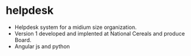 # helpdesk 
- Helpdesk system for a midium size organization.
- Version 1 developed and implented at National Cereals and produce Board.
- Angular js and python 
